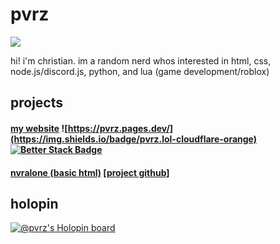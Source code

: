 # pvrz
![](https://komarev.com/ghpvc/?username=pvrzz)

hi! i'm christian.
im a random nerd whos interested in html, css, node.js/discord.js, python, and lua (game development/roblox)

## projects

#### [my website](https://pvrz.lol) ![https://pvrz.pages.dev/](https://img.shields.io/badge/pvrz.lol-cloudflare-orange) [![Better Stack Badge](https://uptime.betterstack.com/status-badges/v1/monitor/15dxe.svg)](https://uptime.betterstack.com/?utm_source=status_badge)


#### [nvralone (basic html)](https://na.pvrz.ml/) [[project github](https://github.com/nvralone)]

## holopin
[![@pvrz's Holopin board](https://holopin.me/pvrz)](https://holopin.io/@pvrz)
